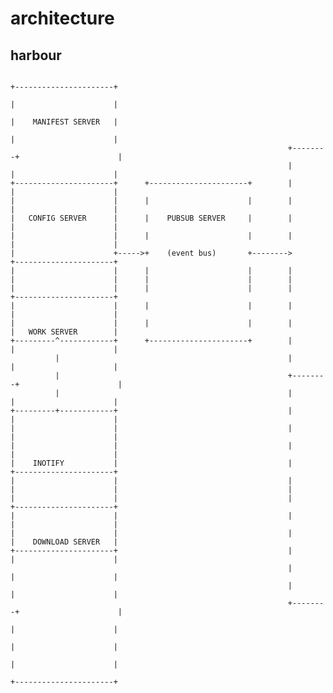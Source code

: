 # architecture

## harbour


                                                                           +----------------------+
                                                                           |                      |
                                                                           |    MANIFEST SERVER   |
                                                                           |                      |
                                                                  +--------+                      |
                                                                  |        |                      |
    +----------------------+      +----------------------+        |        |                      |
    |                      |      |                      |        |        |                      |
    |   CONFIG SERVER      |      |    PUBSUB SERVER     |        |        |                      |
    |                      |      |                      |        |        |                      |
    |                      +----->+    (event bus)       +-------->        +----------------------+
    |                      |      |                      |        |
    |                      |      |                      |        |
    |                      |      |                      |        |        +----------------------+
    |                      |      |                      |        |        |                      |
    |                      |      |                      |        |        |   WORK SERVER        |
    +---------^------------+      +----------------------+        |        |                      |
              |                                                   |        |                      |
              |                                                   +--------+                      |
              |                                                   |        |                      |
    +---------+------------+                                      |        |                      |
    |                      |                                      |        |                      |
    |                      |                                      |        |                      |
    |    INOTIFY           |                                      |        +----------------------+
    |                      |                                      |
    |                      |                                      |
    |                      |                                      |        +----------------------+
    |                      |                                      |        |                      |
    |                      |                                      |        |    DOWNLOAD SERVER   |
    +----------------------+                                      |        |                      |
                                                                  |        |                      |
                                                                  |        |                      |
                                                                  +--------+                      |
                                                                           |                      |
                                                                           |                      |
                                                                           |                      |
                                                                           +----------------------+

